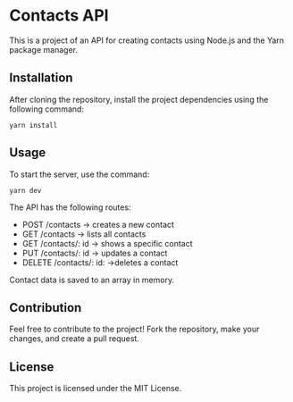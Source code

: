 # Contacts API

This is a project of an API for creating contacts using Node.js and the Yarn package manager.

## Installation

After cloning the repository, install the project dependencies using the following command:
```
yarn install
```

## Usage

To start the server, use the command:
```
yarn dev
```

The API has the following routes:

- POST /contacts -> creates a new contact
- GET /contacts -> lists all contacts
- GET /contacts/: id -> shows a specific contact
- PUT /contacts/: id -> updates a contact
- DELETE /contacts/: id: ->deletes a contact

Contact data is saved to an array in memory.

## Contribution

Feel free to contribute to the project! Fork the repository, make your changes, and create a pull request.

## License

This project is licensed under the MIT License.
